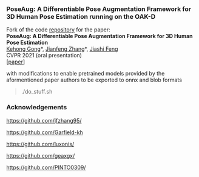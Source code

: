### PoseAug: A Differentiable Pose Augmentation Framework for 3D Human Pose Estimation running on the OAK-D

Fork of the code [repository](https://github.com/jfzhang95/PoseAug/) for the paper:  
**PoseAug: A Differentiable Pose Augmentation Framework for 3D Human Pose Estimation**  
[Kehong Gong](https://www.ece.nus.edu.sg/lv/index.html)\*, [Jianfeng Zhang](https://jeff95.me/)\*, [Jiashi Feng](https://sites.google.com/site/jshfeng/)  
CVPR 2021 (oral presentation)  
[[paper](https://arxiv.org/pdf/2105.02465.pdf)] 

with modifications to enable pretrained models provided by the aformentioned paper authors to be exported to onnx and blob formats

> ./do_stuff.sh

### Acknowledgements

https://github.com/jfzhang95/

https://github.com/Garfield-kh

https://github.com/luxonis/

https://github.com/geaxgx/

https://github.com/PINTO0309/
